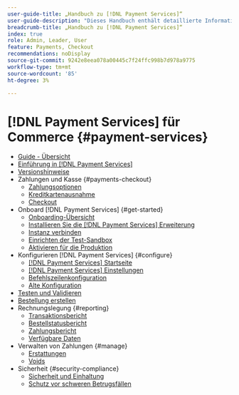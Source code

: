 ```yaml
---
user-guide-title: „Handbuch zu [!DNL Payment Services]“
user-guide-description: "Dieses Handbuch enthält detaillierte Informationen zum Installieren und Konfigurieren von [!DNL Payment Services] für Ihre [!DNL Adobe Commerce] oder [!DNL Magento Open Source] speichern."
breadcrumb-title: „Handbuch zu [!DNL Payment Services]“
index: true
role: Admin, Leader, User
feature: Payments, Checkout
recommendations: noDisplay
source-git-commit: 9242e8eea078a00445c7f24ffc998b7d978a9775
workflow-type: tm+mt
source-wordcount: '85'
ht-degree: 3%

---
```



# [!DNL Payment Services] für Commerce {#payment-services}

- [Guide - Übersicht](guide-overview.md)
- [Einführung in [!DNL Payment Services]](overview.md)
- [Versionshinweise](release-notes.md)
- Zahlungen und Kasse {#payments-checkout}
   - [Zahlungsoptionen](payments-options.md)
   - [Kreditkartenausnahme](vaulting.md)
   - [Checkout](checkout.md)
- Onboard [!DNL Payment Services] {#get-started}
   - [Onboarding-Übersicht](onboard.md)
   - [Installieren Sie die [!DNL Payment Services] Erweiterung](install.md)
   - [Instanz verbinden](connect.md)
   - [Einrichten der Test-Sandbox](sandbox.md)
   - [Aktivieren für die Produktion](production.md)
- Konfigurieren [!DNL Payment Services] {#configure}
   - [[!DNL Payment Services] Startseite](payments-home.md)
   - [[!DNL Payment Services] Einstellungen](settings.md)
   - [Befehlszeilenkonfiguration](configure-cli.md)
   - [Alte Konfiguration](configure-admin.md)
- [Testen und Validieren](test-validate.md)
- [Bestellung erstellen](create-order.md)
- Rechnungslegung {#reporting}
   - [Transaktionsbericht](transactions.md)
   - [Bestellstatusbericht](order-payment-status.md)
   - [Zahlungsbericht](payouts.md)
   - [Verfügbare Daten](data.md)
- Verwalten von Zahlungen {#manage}
   - [Erstattungen](refunds.md)
   - [Voids](voids.md)
- Sicherheit {#security-compliance}
   - [Sicherheit und Einhaltung](security.md)
   - [Schutz vor schweren Betrugsfällen](fraud-protection.md)
